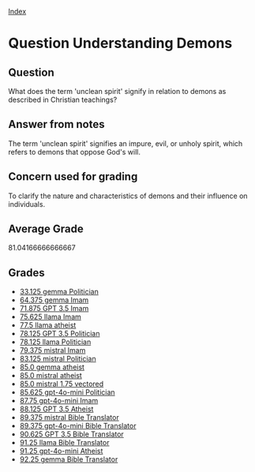 
[Index](../../index.md)
# Question Understanding Demons
## Question
What does the term 'unclean spirit' signify in relation to demons as described in Christian teachings?

## Answer from notes
The term 'unclean spirit' signifies an impure, evil, or unholy spirit, which refers to demons that oppose God's will.

## Concern used for grading
To clarify the nature and characteristics of demons and their influence on individuals.

## Average Grade
81.04166666666667

## Grades
 * [33.125 gemma Politician](../answers/gemma_Politician/Understanding_Demons.md)
 * [64.375 gemma Imam](../answers/gemma_Imam/Understanding_Demons.md)
 * [71.875 GPT 3.5 Imam](../answers/GPT_3.5_Imam/Understanding_Demons.md)
 * [75.625 llama Imam](../answers/llama_Imam/Understanding_Demons.md)
 * [77.5 llama atheist](../answers/llama_atheist/Understanding_Demons.md)
 * [78.125 GPT 3.5 Politician](../answers/GPT_3.5_Politician/Understanding_Demons.md)
 * [78.125 llama Politician](../answers/llama_Politician/Understanding_Demons.md)
 * [79.375 mistral Imam](../answers/mistral_Imam/Understanding_Demons.md)
 * [83.125 mistral Politician](../answers/mistral_Politician/Understanding_Demons.md)
 * [85.0 gemma atheist](../answers/gemma_atheist/Understanding_Demons.md)
 * [85.0 mistral atheist](../answers/mistral_atheist/Understanding_Demons.md)
 * [85.0 mistral 1.75 vectored](../answers/mistral_1.75_vectored/Understanding_Demons.md)
 * [85.625 gpt-4o-mini Politician](../answers/gpt-4o-mini_Politician/Understanding_Demons.md)
 * [87.75 gpt-4o-mini Imam](../answers/gpt-4o-mini_Imam/Understanding_Demons.md)
 * [88.125 GPT 3.5 Atheist](../answers/GPT_3.5_Atheist/Understanding_Demons.md)
 * [89.375 mistral Bible Translator](../answers/mistral_Bible_Translator/Understanding_Demons.md)
 * [89.375 gpt-4o-mini Bible Translator](../answers/gpt-4o-mini_Bible_Translator/Understanding_Demons.md)
 * [90.625 GPT 3.5 Bible Translator](../answers/GPT_3.5_Bible_Translator/Understanding_Demons.md)
 * [91.25 llama Bible Translator](../answers/llama_Bible_Translator/Understanding_Demons.md)
 * [91.25 gpt-4o-mini Atheist](../answers/gpt-4o-mini_Atheist/Understanding_Demons.md)
 * [92.25 gemma Bible Translator](../answers/gemma_Bible_Translator/Understanding_Demons.md)
